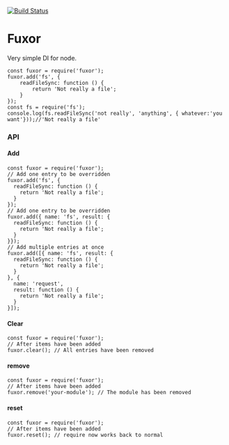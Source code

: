 [![Build Status](https://travis-ci.org/Kevnz/fuxor.png?branch=master)](https://travis-ci.org/Kevnz/fuxor)
# Fuxor

Very simple DI for node.

```:javascript
const fuxor = require('fuxor');
fuxor.add('fs', {
	readFileSync: function () {
		return 'Not really a file';
	}
});
const fs = require('fs');
console.log(fs.readFileSync('not really', 'anything', { whatever:'you want'}));//'Not really a file'

```
### API
#### Add
```:javascript
const fuxor = require('fuxor');
// Add one entry to be overridden 
fuxor.add('fs', {
  readFileSync: function () {
    return 'Not really a file';
  }
});
// Add one entry to be overridden 
fuxor.add({ name: 'fs', result: {
  readFileSync: function () {
    return 'Not really a file';
  }
}});
// Add multiple entries at once
fuxor.add([{ name: 'fs', result: {
  readFileSync: function () {
    return 'Not really a file';
  }
}, {
  name: 'request',
  result: function () {
    return 'Not really a file';
  }
}]);
```

#### Clear
```:javascript
const fuxor = require('fuxor');
// After items have been added
fuxor.clear(); // All entries have been removed
```

#### remove
```:javascript
const fuxor = require('fuxor');
// After items have been added
fuxor.remove('your-module'); // The module has been removed
```

#### reset
```:javascript
const fuxor = require('fuxor');
// After items have been added
fuxor.reset(); // require now works back to normal
```

